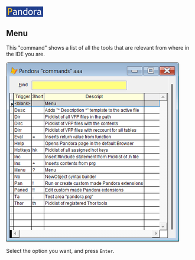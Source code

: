 [![Pandora](Images/pandora2.png)](../README.md)

## Menu

This "command" shows a list of all the tools that are relevant from where in the IDE you are. 

![menu](Images/panmenu.png)

Select the option you want, and press `Enter`.